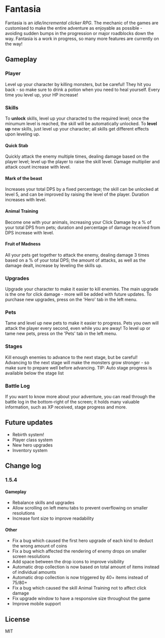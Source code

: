 # Fantasia

Fantasia is an _idle/incremental clicker RPG_.
The mechanic of the games are customised to make the entire adventure as enjoyable as possible - avoiding sudden bumps in the progression or major roadblocks down the way.
Fantasia is a work in progress, so many more features are currently on the way!

## Gameplay

### Player

Level up your character by killing monsters, but be careful! They hit you back - so make sure to drink a potion when you need to heal yourself.
Every time you level up, your HP increase!

### Skills

To **unlock** skills, level up your characted to the required level; once the minumum level is reached, the skill will be automatically unlocked. To **level up** new skills, just level up your character; all skills get different effects upon leveling up.

#### Quick Stab

Quickly attack the enemy multiple times, dealing damage based on the player level; level up the player to raise the skill level. Damage multiplier and attack count increase with level.

#### Mark of the beast

Increases your total DPS by a fixed percentage; the skill can be unlocked at level 5, and can be improved by raising the level of the player. Duration increases with level.

#### Animal Training

Become one with your animals, increasing your Click Damage by a % of your total DPS from pets; duration and percentage of damage received from DPS increase with level.

#### Fruit of Madness

All your pets get together to attack the enemy, dealing damage 3 times based on a % of your total DPS; the amount of attacks, as well as the damage dealt, increase by leveling the skills up.

### Upgrades

Upgrade your character to make it easier to kill enemies. The main upgrade is the one for click damage - more will be added with future updates.
To purchase new upgrades, press on the 'Hero' tab in the left menu.

### Pets

Tame and level up new pets to make it easier to progress. Pets you own will attack the player every second, even while you are away!
To level up or tame new pets, press on the 'Pets' tab in the left menu.

### Stages

Kill enough enemies to advance to the next stage, but be careful! Advancing to the next stage will make the monsters grow stronger - so make sure to prepare well before advancing.
TIP: Auto stage progress is available below the stage list

### Battle Log

If you want to know more about your adventure, you can read through the battle log in the bottom-right of the screen; it holds many valuable information, such as XP received, stage progress and more.

## Future updates

- Rebirth system!
- Player class system
- New hero upgrades
- Inventory system

## Change log

### 1.5.4

#### Gameplay

- Rebalance skills and upgrades
- Allow scrolling on left menu tabs to prevent overflowing on smaller resolutions
- Increase font size to improve readability

#### Other

- Fix a bug which caused the first hero upgrade of each kind to deduct the wrong amount of coins
- Fix a bug which affected the rendering of enemy drops on smaller screen resolutions
- Add space between the drop icons to improve visibility
- Automatic drop collection is now based on total amount of items instead of individual amounts
- Automatic drop collection is now triggered by 40+ items instead of 75/80+
- Fix a bug which caused the skill Animal Training not to affect click damage
- Fix upgrade window to have a responsive size throughout the game
- Improve mobile support

## License

MIT
